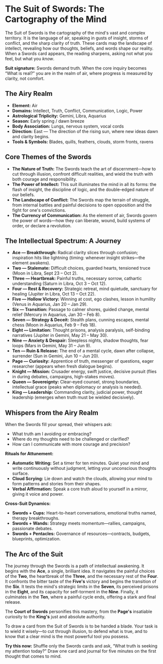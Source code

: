 # The Suit of Swords: The Cartography of the Mind

The Suit of Swords is the cartography of the mind's vast and complex territory. It is the language of air, speaking in gusts of insight, storms of conflict, and the sharp clarity of truth. These cards map the landscape of intellect, revealing how our thoughts, beliefs, and words shape our reality. When a Swords card appears, the reading sharpens, asking not what you feel, but what you *know*.

**Suit signature:** Swords demand truth. When the core inquiry becomes “What is real?” you are in the realm of air, where progress is measured by clarity, not comfort.

## The Airy Realm

- **Element:** Air
- **Domains:** Intellect, Truth, Conflict, Communication, Logic, Power
- **Astrological Triplicity:** Gemini, Libra, Aquarius
- **Season:** Early spring / dawn breeze
- **Body Association:** Lungs, nervous system, vocal cords
- **Direction:** East — The direction of the rising sun, where new ideas dawn and clarity begins.
- **Tools & Symbols:** Blades, quills, feathers, clouds, storm fronts, ravens

## Core Themes of the Swords

*   **The Nature of Truth:** The Swords teach the art of discernment—how to cut through illusion, confront difficult realities, and wield the truth with both courage and responsibility.
*   **The Power of Intellect:** This suit illuminates the mind in all its forms: the flash of insight, the discipline of logic, and the double-edged nature of our beliefs.
*   **The Landscape of Conflict:** The Swords map the terrain of struggle, from internal battles and painful decisions to open opposition and the fight for one's convictions.
*   **The Currency of Communication:** As the element of air, Swords govern the power of words—how they can liberate, wound, build systems of order, or declare a revolution.

## The Intellectual Spectrum: A Journey

*   **Ace — Breakthrough:** Radical clarity slices through confusion; inspiration hits like lightning (timing: whenever insight strikes—the element awakens).  
*   **Two — Stalemate:** Difficult choices, guarded hearts, tensioned truce (Moon in Libra, Sept 23 – Oct 2).  
*   **Three — Heartbreak:** Painful truths, necessary sorrow, cathartic understanding (Saturn in Libra, Oct 3 – Oct 12).  
*   **Four — Rest & Recovery:** Strategic retreat, mind quietude, sanctuary for healing (Jupiter in Libra, Oct 13 – Oct 22).  
*   **Five — Hollow Victory:** Winning at cost, ego clashes, lesson in humility (Venus in Aquarius, Jan 20 – Jan 29).  
*   **Six — Transition:** Passage to calmer shores, guided change, mental relief (Mercury in Aquarius, Jan 30 – Feb 8).  
*   **Seven — Strategy & Deceit:** Stealth plans, cunning escapes, mental chess (Moon in Aquarius, Feb 9 – Feb 18).  
*   **Eight — Limitation:** Thought prisons, analysis paralysis, self-binding narratives (Jupiter in Gemini, May 21 – May 30).  
*   **Nine — Anxiety & Despair:** Sleepless nights, shadow thoughts, fear loops (Mars in Gemini, May 31 – Jun 9).  
*   **Ten — Ruin & Release:** The end of a mental cycle, dawn after collapse, surrender (Sun in Gemini, Jun 10 – Jun 20).  
*   **Page — Curiosity:** Apprentice of truth, messenger of questions, eager researcher (appears when fresh dialogue begins).  
*   **Knight — Mission:** Crusader energy, swift justice, decisive pursuit (flies in during debates, campaigns, high-stakes moves).  
*   **Queen — Sovereignty:** Clear-eyed counsel, strong boundaries, intellectual grace (peaks when diplomacy or analysis is needed).  
*   **King — Leadership:** Commanding clarity, judicial power, thought leadership (emerges when truth must be wielded decisively).

## Whispers from the Airy Realm

When the Swords fill your spread, their whispers ask:

*   What truth am I avoiding or embracing?
*   Where do my thoughts need to be challenged or clarified?
*   How can I communicate with more courage and precision?

**Rituals for Attunement:**

*   **Automatic Writing:** Set a timer for ten minutes. Quiet your mind and write continuously without judgment, letting your unconscious thoughts surface.
*   **Cloud Scrying:** Lie down and watch the clouds, allowing your mind to form patterns and stories from their shapes.
*   **Verbal Affirmation:** Speak a core truth aloud to yourself in a mirror, giving it voice and power.

**Cross-Suit Dynamics:**

*   **Swords + Cups:** Heart-to-heart conversations, emotional truths named, therapy breakthroughs.
*   **Swords + Wands:** Strategy meets momentum—rallies, campaigns, passionate debates.
*   **Swords + Pentacles:** Governance of resources—contracts, budgets, blueprints, optimization.

## The Arc of the Suit

The journey through the Swords is a path of intellectual awakening. It begins with the **Ace**, a single, brilliant idea. It navigates the painful choices of the **Two**, the heartbreak of the **Three**, and the necessary rest of the **Four**. It confronts the bitter taste of the **Five's** victory and begins the transition of the **Six**. It tests the mind's strategic limits in the **Seven**, its perceived prisons in the **Eight**, and its capacity for self-torment in the **Nine**. Finally, it culminates in the **Ten**, where a painful cycle ends, offering a stark and final release.

The **Court of Swords** personifies this mastery, from the **Page's** insatiable curiosity to the **King's** just and absolute authority.

To draw a card from the Suit of Swords is to be handed a blade. Your task is to wield it wisely—to cut through illusion, to defend what is true, and to know that a clear mind is the most powerful tool you possess.

**Try this now:** Shuffle only the Swords cards and ask, “What truth is seeking my attention today?” Draw one card and journal for five minutes on the first thought that comes to mind.
